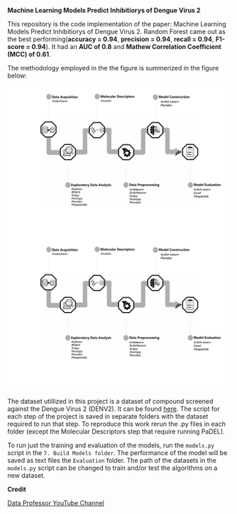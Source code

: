 **Machine Learning Models Predict Inhibitiorys of Dengue Virus 2**


This repository is the code implementation of the paper: Machine Learning Models Predict Inhibitiorys of Dengue Virus 2. Random Forest came out as the best performing(**accuracy = 0.94**, **precision = 0.94**, **recall = 0.94**, **F1-score = 0.94**). It had an **AUC of 0.8** and **Mathew Correlation Coefficient (MCC) of 0.61**.

The methodology employed in the the figure is summerized in the figure below:

<p align = "center">
<img align="center" src="methodology.png"/>
<img align="center" src="methodology.png"/>
</p>

The dataset utillized in this project is a dataset of compound screened against the Dengue Virus 2 (DENV2). It can be found [here](https://pubchem.ncbi.nlm.nih.gov/bioassay/651640#section=Result-Definitions).
The script for each step of the project is saved in separate folders with the dataset required to run that step. To reproduce this work rerun the .py files in each folder (except the Molecular Descriptors step that require running PaDEL).

To run just the training and evaluation of the models, run the `models.py` script in the `7. Build Models folder`. The performance of the model will be saved as text files the `Evaluation` folder.
The path of the datasets in the `models.py` script can be changed to train and/or test the algorithms on a new dataset.

**Credit**


[Data Professor YouTube Channel](https://www.youtube.com/c/DataProfessor) 
